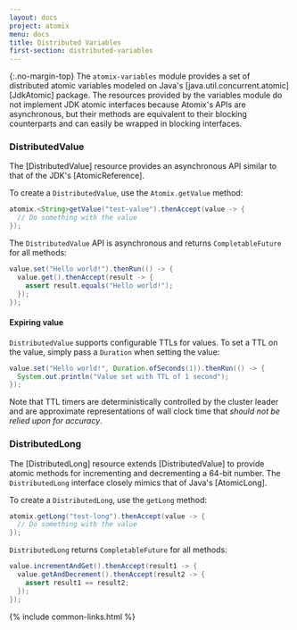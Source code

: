 ```yaml
---
layout: docs
project: atomix
menu: docs
title: Distributed Variables
first-section: distributed-variables
---
```


{:.no-margin-top}
The `atomix-variables` module provides a set of distributed atomic variables modeled on Java's [java.util.concurrent.atomic][JdkAtomic] package. The resources provided by the variables module do not implement JDK atomic interfaces because Atomix's APIs are asynchronous, but their methods are equivalent to their blocking counterparts and can easily be wrapped in blocking interfaces.

### DistributedValue

The [DistributedValue] resource provides an asynchronous API similar to that of the JDK's [AtomicReference].

To create a `DistributedValue`, use the `Atomix.getValue` method:

```java
atomix.<String>getValue("test-value").thenAccept(value -> {
  // Do something with the value
});
```

The `DistributedValue` API is asynchronous and returns `CompletableFuture` for all methods:

```java
value.set("Hello world!").thenRun(() -> {
  value.get().thenAccept(result -> {
    assert result.equals("Hello world!");
  });
});
```

#### Expiring value

`DistributedValue` supports configurable TTLs for values. To set a TTL on the value, simply pass a `Duration` when setting the value:

```java
value.set("Hello world!", Duration.ofSeconds(1)).thenRun(() -> {
  System.out.println("Value set with TTL of 1 second");
});
```

Note that TTL timers are deterministically controlled by the cluster leader and are approximate representations of wall clock time that *should not be relied upon for accuracy*.

### DistributedLong

The [DistributedLong] resource extends [DistributedValue] to provide atomic methods for incrementing and decrementing a 64-bit number. The `DistributedLong` interface closely mimics that of Java's [AtomicLong].

To create a `DistributedLong`, use the `getLong` method:

```java
atomix.getLong("test-long").thenAccept(value -> {
  // Do something with the value
});
```

`DistributedLong` returns `CompletableFuture` for all methods:

```java
value.incrementAndGet().thenAccept(result1 -> {
  value.getAndDecrement().thenAccept(result2 -> {
    assert result1 == result2;
  });
});
```

{% include common-links.html %}